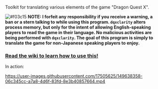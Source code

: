 Toolkit for translating various elements of the game "Dragon Quest X".

![#f03c15](https://via.placeholder.com/15/f03c15/000000?text=+)
**NOTE: I forfeit any responsibility if you receive a warning, a ban or a stern talking to while using this program. `dqxclarity` alters process memory, but only for the intent of allowing English-speaking players to read the game in their language. No malicious activities are being performed with `dqxclarity`. The goal of this program is simply to translate the game for non-Japanese speaking players to enjoy.**

### [Read the wiki to learn how to use this!](https://github.com/jmctune/dqxclarity/wiki)

In action:

https://user-images.githubusercontent.com/17505625/149638358-06c345cc-a7a8-4d6f-83fd-8e3b40857664.mp4
